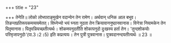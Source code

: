 +++
title = "23"

+++
तेनेति॥ लोको लोभपराङ्मुखेन वदान्येन तेन रामेण। अर्थवान् धनिक आल बभूव। तिङन्तप्रतिरूपकमव्ययमेतत्। विघ्नेभ्यो भयं घ्नता नुदता तेन क्रियावाननुष्ठानवानास। विनेत्रा नियामकेन तेन पितृमानास। पितृवन्नियच्छतीत्यर्थः। शोकमपनुदतीति शोकापनुदो दुःखस्य हर्ता तेन। 'तुन्दशोकयोः परिमृजापनुदोः'(पा.3।2।5) इति कप्रत्ययः। तेन पुत्री पुत्रवानास। पुत्रवदानन्दयतीत्यर्थः ॥ 23 ॥